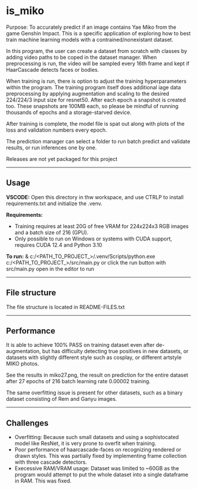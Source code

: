 
# is_miko

Purpose: To accurately predict if an image contains Yae Miko from the game Genshin Impact. This is a specific application of exploring how to best train machine learning models with a contrained/nonexistant dataset.

In this program, the user can create a dataset from scratch with classes by adding video paths to be coped in the dataset manager. When preprocessing is run, the video will be sampled every 16th frame and kept if HaarCascade detects faces or bodies. 

When training is run, there is option to adjust the training hyperparameters within the program. The training program itself does additional iage data preprocessing by applying augmentation and scaling to the desired 224/224/3 input size for resnet50. After each epoch a snapshot is created too. These snapshots are 100MB each, so please be mindful of running thousands of epochs and a storage-starved device.

After training is complete, the model file is spat out along with plots of the loss and validation numbers every epoch.

The prediction manager can select a folder to run batch predict and validate results, or run inferences one by one.

Releases are not yet packaged for this project

---
## Usage

**VSCODE:** Open this directory in thw workspace, and use CTRLP to install requirements.txt and initialize the .venv.

**Requirements:** 

- Training requires at least 20G of free VRAM for 224x224x3 RGB images and a batch size of 216 (GPU). 
- Only possible to run on Windows or systems with CUDA support, requires CUDA 12.4 and Python 3.10


**To run:** & c:/<PATH_TO_PROJECT_>/.venv/Scripts/python.exe c:/<PATH_TO_PROJECT_>/src/main.py or click the run button with src/main.py open in the editor to run

---

## File structure

The file structure is located in README-FILES.txt

---

## Performance

It is able to achieve 100% PASS on training dataset even after de-augmentation, but has difficulty detecting true positives in new datasets, or datasets with slightly different style such as cosplay, or different artstyle MIKO photos. 

See the results in miko27.png, the result on prediction for the entire dataset after 27 epochs of 216 batch learning rate 0.00002 training. 

The same overfitting issue is present for other datasets, such as a binary dataset consisting of Rem and Ganyu images.

---

## Challenges

- Overfitting: Because such small datasets and using a sophistocated model like ResNet, it is very prone to overfit when training.
- Poor performance of haarcascade-faces on recognizing rendered or drawn styles. This was partially fixed by implementing frame collection with three cascade detectors.
- Execessive RAM/VRAM usage: Dataset was limited to ~60GB as the program would attempt to put the whole dataset into a single dataframe in RAM. This was fixed.